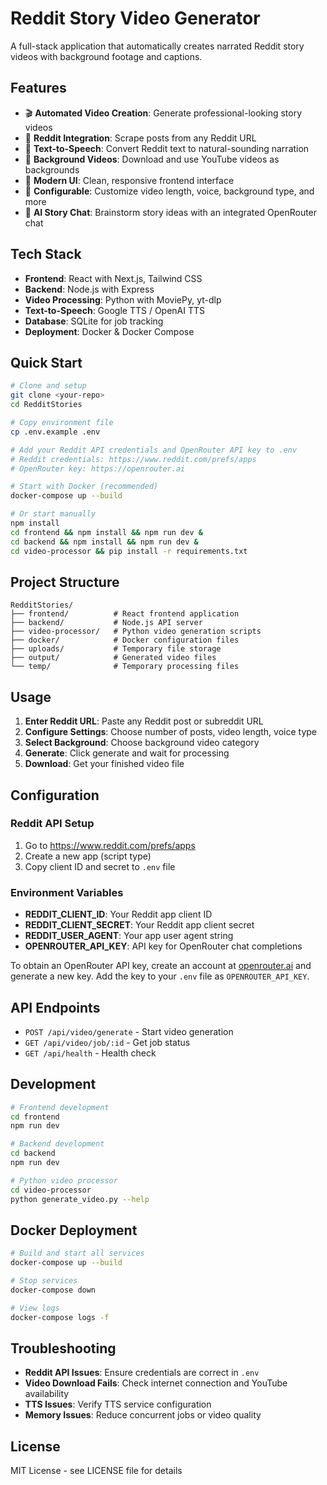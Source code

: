 # Reddit Story Video Generator

A full-stack application that automatically creates narrated Reddit story videos with background footage and captions.

## Features

- 🎬 **Automated Video Creation**: Generate professional-looking story videos
- 📝 **Reddit Integration**: Scrape posts from any Reddit URL
- 🎵 **Text-to-Speech**: Convert Reddit text to natural-sounding narration
- 🎥 **Background Videos**: Download and use YouTube videos as backgrounds
- 📱 **Modern UI**: Clean, responsive frontend interface
- 🔧 **Configurable**: Customize video length, voice, background type, and more
- 💬 **AI Story Chat**: Brainstorm story ideas with an integrated OpenRouter chat

## Tech Stack

- **Frontend**: React with Next.js, Tailwind CSS
- **Backend**: Node.js with Express
- **Video Processing**: Python with MoviePy, yt-dlp
- **Text-to-Speech**: Google TTS / OpenAI TTS
- **Database**: SQLite for job tracking
- **Deployment**: Docker & Docker Compose

## Quick Start

```bash
# Clone and setup
git clone <your-repo>
cd RedditStories

# Copy environment file
cp .env.example .env

# Add your Reddit API credentials and OpenRouter API key to .env
# Reddit credentials: https://www.reddit.com/prefs/apps
# OpenRouter key: https://openrouter.ai

# Start with Docker (recommended)
docker-compose up --build

# Or start manually
npm install
cd frontend && npm install && npm run dev &
cd backend && npm install && npm run dev &
cd video-processor && pip install -r requirements.txt
```

## Project Structure

```
RedditStories/
├── frontend/          # React frontend application
├── backend/           # Node.js API server
├── video-processor/   # Python video generation scripts
├── docker/            # Docker configuration files
├── uploads/           # Temporary file storage
├── output/            # Generated video files
└── temp/              # Temporary processing files
```

## Usage

1. **Enter Reddit URL**: Paste any Reddit post or subreddit URL
2. **Configure Settings**: Choose number of posts, video length, voice type
3. **Select Background**: Choose background video category
4. **Generate**: Click generate and wait for processing
5. **Download**: Get your finished video file

## Configuration

### Reddit API Setup
1. Go to https://www.reddit.com/prefs/apps
2. Create a new app (script type)
3. Copy client ID and secret to `.env` file

### Environment Variables
- **REDDIT_CLIENT_ID**: Your Reddit app client ID
- **REDDIT_CLIENT_SECRET**: Your Reddit app client secret
- **REDDIT_USER_AGENT**: Your app user agent string
- **OPENROUTER_API_KEY**: API key for OpenRouter chat completions

To obtain an OpenRouter API key, create an account at [openrouter.ai](https://openrouter.ai) and generate a new key. Add the key to your `.env` file as `OPENROUTER_API_KEY`.

## API Endpoints

- `POST /api/video/generate` - Start video generation
- `GET /api/video/job/:id` - Get job status
- `GET /api/health` - Health check

## Development

```bash
# Frontend development
cd frontend
npm run dev

# Backend development
cd backend
npm run dev

# Python video processor
cd video-processor
python generate_video.py --help
```

## Docker Deployment

```bash
# Build and start all services
docker-compose up --build

# Stop services
docker-compose down

# View logs
docker-compose logs -f
```

## Troubleshooting

- **Reddit API Issues**: Ensure credentials are correct in `.env`
- **Video Download Fails**: Check internet connection and YouTube availability
- **TTS Issues**: Verify TTS service configuration
- **Memory Issues**: Reduce concurrent jobs or video quality

## License

MIT License - see LICENSE file for details 